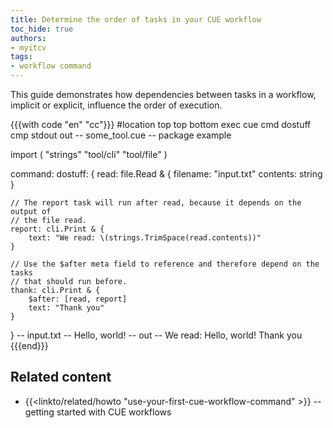 ```yaml
---
title: Determine the order of tasks in your CUE workflow
toc_hide: true
authors:
- myitcv
tags:
- workflow command
---
```


This guide demonstrates how dependencies between tasks in a workflow, implicit
or explicit, influence the order of execution.

{{{with code "en" "cc"}}}
#location top top bottom
exec cue cmd dostuff
cmp stdout out
-- some_tool.cue --
package example

import (
	"strings"
	"tool/cli"
	"tool/file"
)

command: dostuff: {
	read: file.Read & {
		filename: "input.txt"
		contents: string
	}

	// The report task will run after read, because it depends on the output of
	// the file read.
	report: cli.Print & {
		text: "We read: \(strings.TrimSpace(read.contents))"
	}

	// Use the $after meta field to reference and therefore depend on the tasks
	// that should run before.
	thank: cli.Print & {
		$after: [read, report]
		text: "Thank you"
	}
}
-- input.txt --
Hello, world!
-- out --
We read: Hello, world!
Thank you
{{{end}}}

## Related content

- {{<linkto/related/howto "use-your-first-cue-workflow-command" >}}
  -- getting started with CUE workflows
